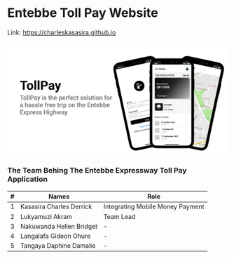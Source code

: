 # Entebbe Toll Pay Website
Link: https://charleskasasira.github.io

![Toll Pay Banner](img/Toll-Pay-Banner.png)

### The Team Behing The Entebbe Expressway Toll Pay Application
| # | Names | Role |
| :--- | --- | --- |
| 1 | Kasasira Charles Derrick | Integrating Mobile Money Payment |
| 2 | Lukyamuzi Akram | Team Lead |
| 3 | Nakuwanda Hellen Bridget | - |
| 4 | Langalafa Gideon Ohure | - |
| 5 | Tangaya Daphine Damalie | - |
